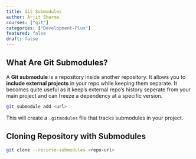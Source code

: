 ```yaml
---
title: Git Submodules
author: Arjit Sharma
courses: ["git"]
categories: ["Development-Plus"]
featured: false
draft: false
---
```



## What Are Git Submodules?

A **Git submodule** is a repository inside another repository. It allows you to **include external projects** in your repo while keeping them separate.
It becomes quite useful as it keep’s external repo’s history seperate from your main project and can freeze a dependency at a specific version.

```bash
git submodule add <url>
```

This will create a `.gitmodules` file that tracks submodules in your project.

## Cloning Repository with Submodules

```bash
git clone --recurse-submodules <repo-url>
```